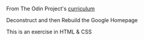 From The Odin Project's [curriculum](http://www.theodinproject.com/courses/web-development-101/lessons/html-css)

Deconstruct and then Rebuild the Google Homepage

This is an exercise in HTML & CSS